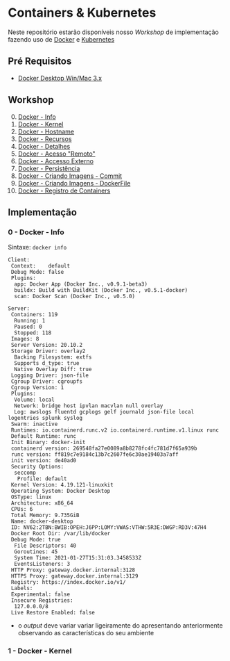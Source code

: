 # Containers & Kubernetes

Neste repositório estarão disponíveis nosso *Workshop* de implementação fazendo uso de [Docker](https://www.docker.com/) e [Kubernetes](https://kubernetes.io/)

## Pré Requisitos

- [Docker Desktop Win/Mac 3.x](https://www.docker.com/products/docker-desktop)

## Workshop

0. [Docker - Info](#workshop-docker-info)
1. [Docker - Kernel](#workshop-docker-kernel)
2. [Docker - Hostname](#workshop-docker-hostname)
3. [Docker - Recursos](#workshop-docker-resource)
4. [Docker - Detalhes](#workshop-docker-details)
5. [Docker - Acesso "Remoto"](#workshop-docker-remote)
6. [Docker - Accesso Externo](#workshop-docker-externalaccess)
7. [Docker - Persistência](#workshop-docker-persistence)
8. [Docker - Criando Imagens - Commit](#workshop-docker-imagecreation-commit)
9. [Docker - Criando Imagens - DockerFile](#workshop-docker-imagecreation-dockerfile)
10. [Docker - Registro de Containers](#workshop-docker-registry)


## Implementação

### 0 - Docker - Info <a name="workshop-docker-info">

  Sintaxe: `docker info`

  ```
  Client:
   Context:    default
   Debug Mode: false
   Plugins:
    app: Docker App (Docker Inc., v0.9.1-beta3)
    buildx: Build with BuildKit (Docker Inc., v0.5.1-docker)
    scan: Docker Scan (Docker Inc., v0.5.0)

  Server:
   Containers: 119
    Running: 1
    Paused: 0
    Stopped: 118
   Images: 8
   Server Version: 20.10.2
   Storage Driver: overlay2
    Backing Filesystem: extfs
    Supports d_type: true
    Native Overlay Diff: true
   Logging Driver: json-file
   Cgroup Driver: cgroupfs
   Cgroup Version: 1
   Plugins:
    Volume: local
    Network: bridge host ipvlan macvlan null overlay
    Log: awslogs fluentd gcplogs gelf journald json-file local logentries splunk syslog
   Swarm: inactive
   Runtimes: io.containerd.runc.v2 io.containerd.runtime.v1.linux runc
   Default Runtime: runc
   Init Binary: docker-init
   containerd version: 269548fa27e0089a8b8278fc4fc781d7f65a939b
   runc version: ff819c7e9184c13b7c2607fe6c30ae19403a7aff
   init version: de40ad0
   Security Options:
    seccomp
     Profile: default
   Kernel Version: 4.19.121-linuxkit
   Operating System: Docker Desktop
   OSType: linux
   Architecture: x86_64
   CPUs: 6
   Total Memory: 9.735GiB
   Name: docker-desktop
   ID: NV62:2TBN:BWIB:OPEH:J6PP:LOMY:VWAS:VTHW:5R3E:DWGP:RD3V:47H4
   Docker Root Dir: /var/lib/docker
   Debug Mode: true
    File Descriptors: 40
    Goroutines: 45
    System Time: 2021-01-27T15:31:03.3458533Z
    EventsListeners: 3
   HTTP Proxy: gateway.docker.internal:3128
   HTTPS Proxy: gateway.docker.internal:3129
   Registry: https://index.docker.io/v1/
   Labels:
   Experimental: false
   Insecure Registries:
    127.0.0.0/8
   Live Restore Enabled: false
  ```
  * o *output* deve variar variar ligeiramente do apresentando anteriormente observando as características do seu ambiente

### 1 - Docker - Kernel <a name="workshop-docker-kernel">
